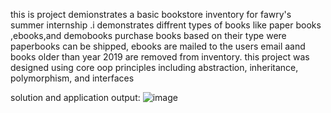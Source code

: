 this is project demionstrates a basic bookstore inventory for fawry's summer internship .i demonstrates diffrent types of books like paper books ,ebooks,and demobooks
purchase books based on their type were paperbooks can be shipped,  ebooks are mailed to the users email aand books older than year 2019 are removed from inventory.
this project was designed using core oop principles including abstraction, inheritance, polymorphism, and interfaces



solution and application output:
![image](https://github.com/user-attachments/assets/5bdb852c-d330-47f9-bcdb-dd56078460f0)




